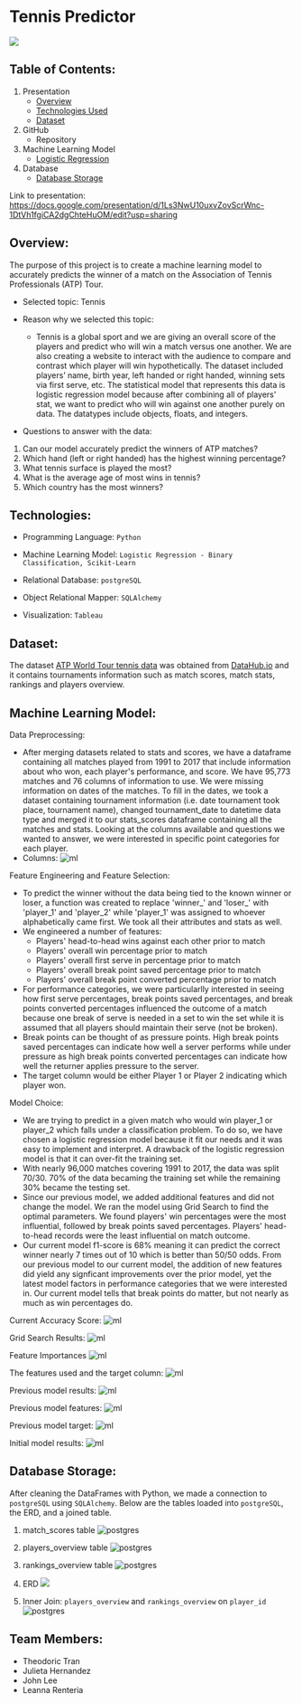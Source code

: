 # Tennis Predictor
![](/Images/tennis_readme.png)

## Table of Contents:
1. Presentation
    - [Overview](##Overview:)
    - [Technologies Used](#Technologies:)
    - [Dataset](#Dataset:)
2. GitHub
    - Repository
3. Machine Learning Model
    - [Logistic Regression](#machine-learning-model:)
4. Database
    - [Database Storage](#Database-Storage:)

Link to presentation: https://docs.google.com/presentation/d/1Ls3NwU10uxvZovScrWnc-1DtVh1fgiCA2dgChteHuOM/edit?usp=sharing


## Overview:
The purpose of this project is to create a machine learning model to accurately predicts the winner of a match on the Association of Tennis Professionals (ATP) Tour.

- Selected topic: 
Tennis 

- Reason why we selected this topic:
    - Tennis is a global sport and we are giving an overall score of the players and predict who will win a match versus one another. We are also creating a website to interact with the audience to compare and contrast which player will win hypothetically. The dataset included players’ name, birth year, left handed or right handed, winning sets via first serve, etc. The statistical model that represents this data is logistic regression model because after combining all of players' stat, we want to predict who will win against one another purely on data. The datatypes include objects, floats, and integers.

- Questions to answer with the data:
1)  Can our model accurately predict the winners of ATP matches?
2)  Which hand (left or right handed) has the highest winning percentage?
3) 	What tennis surface is played the most?
4) 	What is the average age of most wins in tennis?
5)	Which country has the most winners?



## Technologies:
- Programming Language: `Python`

- Machine Learning Model: `Logistic Regression - Binary Classification, Scikit-Learn`

- Relational Database: `postgreSQL` 

- Object Relational Mapper: `SQLAlchemy`

- Visualization: `Tableau`

## Dataset:

The dataset [ATP World Tour tennis data](https://datahub.io/sports-data/atp-world-tour-tennis-data#resource-match_stats_2017_unindexed) was obtained from [DataHub.io](https://datahub.io) and it contains tournaments information such as match scores, match stats, rankings and players overview.

## Machine Learning Model:

Data Preprocessing:
- After merging datasets related to stats and scores, we have a dataframe containing all matches played from 1991 to 2017 that include information about who won, each player's performance, and score. We have 95,773 matches and 76 columns of information to use. We were missing information on dates of the matches. To fill in the dates, we took a dataset containing tournament information (i.e. date tournament took place, tournament name), changed tournament_date to datetime data type and merged it to our stats_scores dataframe containing all the matches and stats. Looking at the columns available and questions we wanted to answer, we were interested in specific point categories for each player. 
- Columns: ![ml](Images/ml/columns.png)

Feature Engineering and Feature Selection:
- To predict the winner without the data being tied to the known winner or loser, a function was created to replace 'winner_' and 'loser_' with 'player_1' and 'player_2' while 'player_1' was assigned to whoever alphabetically came first. We took all their attributes and stats as well.
- We engineered a number of features: 
    - Players' head-to-head wins against each other prior to match
    - Players' overall win percentage prior to match
    - Players' overall first serve in percentage prior to match
    - Players' overall break point saved percentage prior to match
    - Players' overall break point converted percentage prior to match
- For performance categories, we were particularlly interested in seeing how first serve percentages, break points saved percentages, and break points converted percentages influenced the outcome of a match because one break of serve is needed in a set to win the set while it is assumed that all players should maintain their serve (not be broken). 
- Break points can be thought of as pressure points. High break points saved percentages can indicate how well a server performs while under pressure as high break points converted percentages can indicate how well the returner applies pressure to the server.
- The target column would be either Player 1 or Player 2 indicating which player won.

Model Choice:
- We are trying to predict in a given match who would win player_1 or player_2 which falls under a classification problem. To do so, we have chosen a logistic regression model because it fit our needs and it was easy to implement and interpret. A drawback of the logistic regression model is that it can over-fit the training set. 
- With nearly 96,000 matches covering 1991 to 2017, the data was split 70/30. 70% of the data becaming the training set while the remaining 30% became the testing set.
- Since our previous model, we added additional features and did not change the model. We ran the model using Grid Search to find the optimal parameters. We found players' win percentages were the most influential, followed by break points saved percentages. Players' head-to-head records were the least influential on match outcome.
- Our current model f1-score is 68% meaning it can predict the correct winner nearly 7 times out of 10 which is better than 50/50 odds. From our previous model to our current model, the addition of new features did yield any signficant improvements over the prior model, yet the latest model factors in performance categories that we were interested in. Our current model tells that break points do matter, but not nearly as much as win percentages do.

Current Accuracy Score:
![ml](Images/ml/recent_model_perf.png)

Grid Search Results:
![ml](Images/ml/GridSearchResults.png)

Feature Importances
![ml](Images/ml/feature_importance.png)

The features used and the target column: 
![ml](Images/ml/features_used.png)

Previous model results: 
![ml](Images/ml/ml_model_performance.png)

Previous model features:
![ml](Images/ml/ml_model_features.png)

Previous model target:
![ml](Images/ml/ml_model_target.png)

Initial model results:
![ml](Images/ml/first_model_results.png)

## Database Storage:

After cleaning the DataFrames with Python, we made a connection to `postgreSQL` using `SQLAlchemy`. Below are the tables loaded into `postgreSQL`, the ERD, and a joined table. 

1) match_scores table
![postgres](Images/postgres/1_match_scores_table.png)

2) players_overview table
![postgres](Images/postgres/2_players_overview_table.png)

3) rankings_overview table
![postgres](Images/postgres/3_rankings_overview_table.png)

4) ERD
![](Images/1_new_ERD.png)

5) Inner Join: `players_overview` and `rankings_overview` on `player_id`
![postgres](Images/postgres/4_join_players_rankings.png)

## Team Members:
- Theodoric Tran
- Julieta Hernandez
- John Lee
- Leanna Renteria
